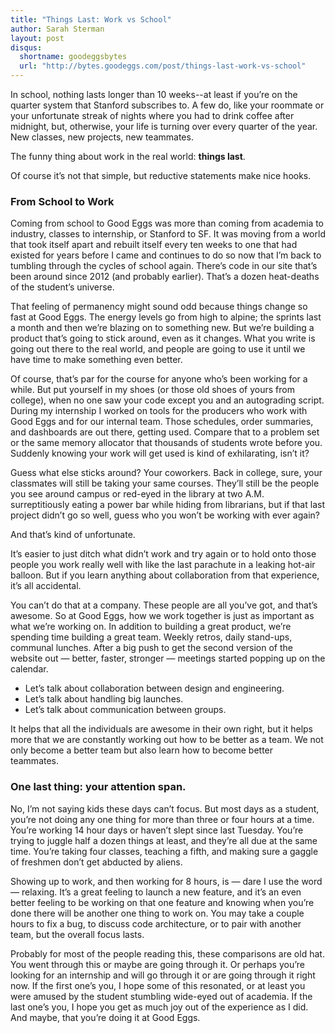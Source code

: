 ```yaml
---
title: "Things Last: Work vs School"
author: Sarah Sterman
layout: post
disqus:
  shortname: goodeggsbytes
  url: "http://bytes.goodeggs.com/post/things-last-work-vs-school"
---
```


In school, nothing lasts longer than 10 weeks--at least if you’re on the quarter system that Stanford subscribes to.
A few do, like your roommate or your unfortunate streak of nights where you had to drink coffee after midnight, but, otherwise, your life is turning over every quarter of the year.
New classes, new projects, new teammates.

The funny thing about work in the real world:  **things last**.

<!-- more -->

Of course it’s not that simple, but reductive statements make nice hooks. 

### From School to Work

Coming from school to Good Eggs was more than coming from academia to industry, classes to internship, or Stanford to SF.
It was moving from a world that took itself apart and rebuilt itself every ten weeks to one that had existed for years before I came and continues to do so now that I’m back to tumbling through the cycles of school again.
There’s code in our site that’s been around since 2012 (and probably earlier). That’s a dozen heat-deaths of the student’s universe. 

That feeling of permanency might sound odd because things change so fast at Good Eggs.
The energy levels go from high to alpine; the sprints last a month and then we’re blazing on to something new.
But we’re building a product that’s going to stick around, even as it changes.
What you write is going out there to the real world, and people are going to use it until we have time to make something even better.

Of course, that’s par for the course for anyone who’s been working for a while.
But put yourself in my shoes (or those old shoes of yours from college), when no one saw your code except you and an autograding script.
During my internship I worked on tools for the producers who work with Good Eggs and for our internal team.
Those schedules, order summaries, and dashboards are out there, getting used.
Compare that to a problem set or the same memory allocator that thousands of students wrote before you.
Suddenly knowing your work will get used is kind of exhilarating, isn’t it?

Guess what else sticks around? Your coworkers.
Back in college, sure, your classmates will still be taking your same courses. They’ll still be the people you see around campus or red-eyed in the library at two A.M. surreptitiously eating a power bar while hiding from librarians, but if that last project didn’t go so well, guess who you won’t be working with ever again?

And that’s kind of unfortunate.

It’s easier to just ditch what didn’t work and try again or to hold onto those people you work really well with like the last parachute in a leaking hot-air balloon.
But if you learn anything about collaboration from that experience, it’s all accidental.  

You can’t do that at a company.
These people are all you’ve got, and that’s awesome.
So at Good Eggs, how we work together is just as important as what we’re working on.
In addition to building a great product, we’re spending time building a great team.
Weekly retros, daily stand-ups, communal lunches.
After a big push to get the second version of the website out — better, faster, stronger — meetings started popping up on the calendar.
- Let’s talk about collaboration between design and engineering.
- Let’s talk about handling big launches.
- Let’s talk about communication between groups.

It helps that all the individuals are awesome in their own right, but it helps more that we are constantly working out how to be better as a team.
We not only become a better team but also learn how to become better teammates. 

### One last thing:  your attention span.

No, I’m not saying kids these days can’t focus.
But most days as a student, you’re not doing any one thing for more than three or four hours at a time.
You’re working 14 hour days or haven’t slept since last Tuesday.
You’re trying to juggle half a dozen things at least, and they’re all due at the same time.
You’re taking four classes, teaching a fifth, and making sure a gaggle of freshmen don’t get abducted by aliens.

Showing up to work, and then working for 8 hours, is — dare I use the word — relaxing.
It’s a great feeling to launch a new feature, and it’s an even better feeling to be working on that one feature and knowing when you’re done there will be another one thing to work on.
You may take a couple hours to fix a bug, to discuss code architecture, or to pair with another team, but the overall focus lasts.

Probably for most of the people reading this, these comparisons are old hat.
You went through this or maybe are going through it.
Or perhaps you’re looking for an internship and will go through it or are going through it right now.
If the first one’s you, I hope some of this resonated, or at least you were amused by the student stumbling wide-eyed out of academia.
If the last one’s you, I hope you get as much joy out of the experience as I did.
And maybe, that you’re doing it at Good Eggs.
